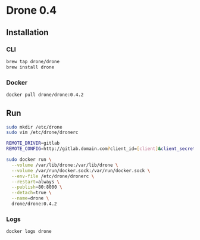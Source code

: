 # Drone 0.4

## Installation

### CLI

```sh
brew tap drone/drone
brew install drone
```

### Docker

```sh
docker pull drone/drone:0.4.2
```

## Run

```sh
sudo mkdir /etc/drone
sudo vim /etc/drone/dronerc

REMOTE_DRIVER=gitlab
REMOTE_CONFIG=http://gitlab.domain.com?client_id=[client]&client_secret=[secret]
```

```sh
sudo docker run \
  --volume /var/lib/drone:/var/lib/drone \
  --volume /var/run/docker.sock:/var/run/docker.sock \
  --env-file /etc/drone/dronerc \
  --restart=always \
  --publish=80:8000 \
  --detach=true \
  --name=drone \
  drone/drone:0.4.2
```

### Logs

```sh
docker logs drone
```

